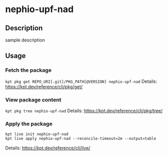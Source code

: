 # nephio-upf-nad

## Description
sample description

## Usage

### Fetch the package
`kpt pkg get REPO_URI[.git]/PKG_PATH[@VERSION] nephio-upf-nad`
Details: https://kpt.dev/reference/cli/pkg/get/

### View package content
`kpt pkg tree nephio-upf-nad`
Details: https://kpt.dev/reference/cli/pkg/tree/

### Apply the package
```
kpt live init nephio-upf-nad
kpt live apply nephio-upf-nad --reconcile-timeout=2m --output=table
```
Details: https://kpt.dev/reference/cli/live/
